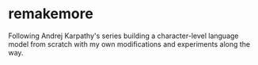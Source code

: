 # remakemore

Following Andrej Karpathy's series building a character-level language model
from scratch with my own modifications and experiments along the way.
